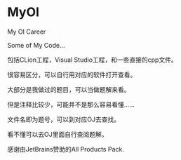 # MyOI


My OI Career


Some of My Code...



包括CLion工程，Visual Studio工程，和一些直接的cpp文件。

很容易区分，可以自行用对应的软件打开查看。

大部分是我做过的题目，可以当做题解来看。

但是注释比较少，可能并不是那么容易看懂……

文件名即为题号，可以到对应OJ去查找。

看不懂可以去OJ里面自行查阅题解。

感谢由JetBrains赞助的All Products Pack.
